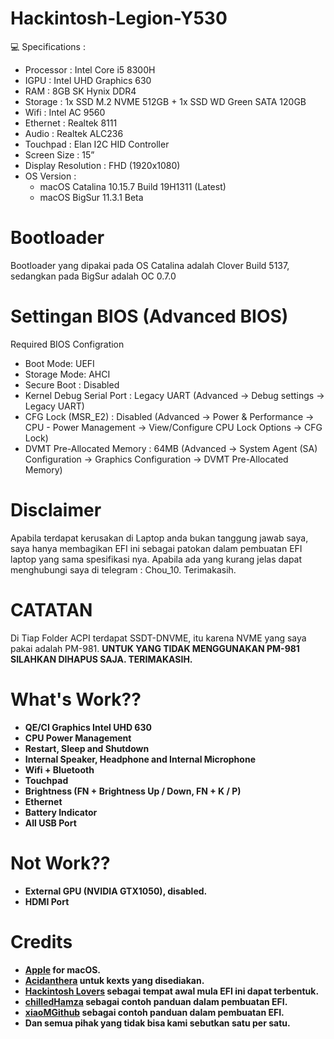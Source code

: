 # Hackintosh-Legion-Y530

💻 Specifications :
- Processor : Intel Core i5 8300H
- IGPU : Intel UHD Graphics 630
- RAM : 8GB SK Hynix DDR4
- Storage : 1x SSD M.2 NVME 512GB + 1x SSD WD Green SATA 120GB
- Wifi : Intel AC 9560
- Ethernet : Realtek 8111 
- Audio : Realtek ALC236 
- Touchpad : Elan I2C HID Controller
- Screen Size : 15”
- Display Resolution : FHD (1920x1080)
- OS Version : 
  - macOS Catalina 10.15.7 Build 19H1311 (Latest) 
  - macOS BigSur 11.3.1 Beta

# Bootloader
Bootloader yang dipakai pada OS Catalina adalah Clover Build 5137, sedangkan pada BigSur adalah OC 0.7.0

# Settingan BIOS (Advanced BIOS)
Required BIOS Configration
- Boot Mode: UEFI
- Storage Mode: AHCI
- Secure Boot : Disabled
- Kernel Debug Serial Port : Legacy UART (Advanced -> Debug settings -> Legacy UART)
- CFG Lock (MSR_E2) : Disabled (Advanced -> Power & Performance -> CPU - Power Management -> View/Configure CPU Lock Options -> CFG Lock)
- DVMT Pre-Allocated Memory : 64MB (Advanced -> System Agent (SA) Configuration -> Graphics Configuration -> DVMT Pre-Allocated Memory)
 
# Disclaimer
Apabila terdapat kerusakan di Laptop anda bukan tanggung jawab saya, saya hanya membagikan EFI ini sebagai patokan dalam pembuatan EFI laptop yang sama spesifikasi nya. Apabila ada yang kurang jelas dapat menghubungi saya di telegram : Chou_10. Terimakasih.

# CATATAN
Di Tiap Folder ACPI terdapat SSDT-DNVME, itu karena NVME yang saya pakai adalah PM-981.
<b>UNTUK YANG TIDAK MENGGUNAKAN PM-981 SILAHKAN DIHAPUS SAJA. TERIMAKASIH.<b>

# What's Work??
- QE/CI Graphics Intel UHD 630
- CPU Power Management
- Restart, Sleep and Shutdown
- Internal Speaker, Headphone and Internal Microphone
- Wifi + Bluetooth 
- Touchpad
- Brightness (FN + Brightness Up / Down, FN + K / P)
- Ethernet
- Battery Indicator
- All USB Port

# Not Work??
- External GPU (NVIDIA GTX1050), disabled.
- HDMI Port

# Credits
- [Apple](https://www.apple.com) for macOS.
- [Acidanthera](https://github.com/acidanthera) untuk kexts yang disediakan.
- [Hackintosh Lovers](https://t.me/HackintoshLover) sebagai tempat awal mula EFI ini dapat terbentuk.
- [chilledHamza](https://github.com/chilledHamza) sebagai contoh panduan dalam pembuatan EFI.
- [xiaoMGithub](https://github.com/xiaoMGitHub/LEGION_Y7000Series_Hackintosh) sebagai contoh panduan dalam pembuatan EFI.
- Dan semua pihak yang tidak bisa kami sebutkan satu per satu.
